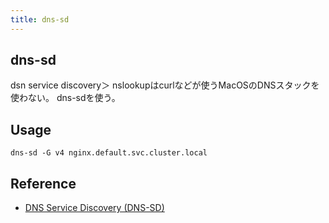 ```yaml
---
title: dns-sd
---
```


## dns-sd
dsn service discovery＞
nslookupはcurlなどが使うMacOSのDNSスタックを使わない。
dns-sdを使う。

## Usage


```
dns-sd -G v4 nginx.default.svc.cluster.local
```

## Reference
* [DNS Service Discovery (DNS-SD)](http://www.dns-sd.org/)
